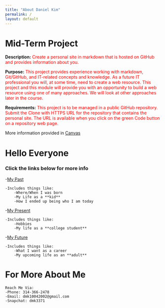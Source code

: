 ```yaml
---
title: "About Daniel Kim"
permalink: /
layout: default
---
```


# Mid-Term Project 

**Description:** <span style="color:red">Create a personal site in markdown that is hosted on GitHub and provides information about you.

**Purpose:** <span style="color:red">This project provides experience working with markdown, Git/GitHub, and IT-related concepts and knowledge. As a future IT professional you will, at some time, need to create a web resource. This project and this module will provide you with an opportunity to build a web resource using one of many approaches. We will look at other approaches later in the course.

**Requirements:** <span style="color:red">This project is to be managed in a public GitHub repository. Submit the Clone with HTTPS URL for the repository that contains the personal site.  The URL is available when you click on the green Code button on a repository web page.


More information provided in [Canvas](https://umsystem.instructure.com/courses/114929/assignments/1493477?module_item_id=5137247)

# Hello Everyone
### Click the links below for more info

-[My Past](https://mkim74.github.io/MyPast/)

    -Includes things like:
        -Where/When I was born
        -My Life as a **kid**
        -How I ended up being who I am today

-[My Present](https://mkim74.github.io/MyPresent/)

    -Includes things like:
        -Hobbies
        -My life as a **college student**

-[My Future](https://mkim74.github.io/MyFuture/)

    -Includes things like:
        -What I want as a career
        -My upcoming life as an **adult**


# For More About Me

```
Reach Me Via:
-Phone: 314-366-2478
-Email: dmk10042002@gmail.com
-Snapchat: dmk3371
```



